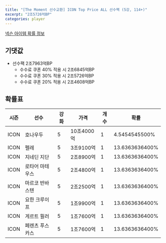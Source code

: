 ```yaml
---
title: "[The Moment 선수교환] ICON Top Price ALL 선수팩 (5강, 114+)"
excerpt: "2조5726억BP"
categories: player
---
```

[넥슨 아이템 확률 정보](http://iteminfo.nexon.com/probability/fco?sn=6725)

## 기댓값
- 선수팩 2조7963억BP
  - 수수료 쿠폰 40% 적용 시 2조6845억BP
  - 수수료 쿠폰 30% 적용 시 2조5726억BP
  - 수수료 쿠폰 20% 적용 시 2조4608억BP


## 확률표

|시즌|선수|강화|가격|개수|확률|
|---|---|---|---|---|---|
|ICON|호나우두|5|10조4000억|1|4.5454545500%|
|ICON|펠레|5|3조9100억|1|13.6363636400%|
|ICON|지네딘 지단|5|2조8900억|1|13.6363636400%|
|ICON|로타어 마테우스|5|2조4800억|1|13.6363636400%|
|ICON|마르코 반바스텐|5|2조2500억|1|13.6363636400%|
|ICON|요한 크루이프|5|1조9900억|1|13.6363636400%|
|ICON|게르트 뮐러|5|1조7600억|1|13.6363636400%|
|ICON|페렌츠 푸스카스|5|1조7600억|1|13.6363636400%|
